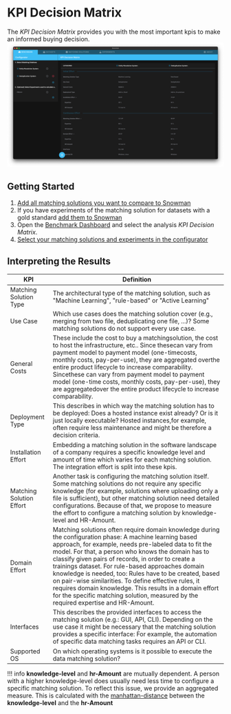 # KPI Decision Matrix

The *KPI Decision Matrix* provides you with the most important kpis to make an informed buying decision.
![Decision Matrix](../../assets/benchmark-softKPI-matrix.png)

## Getting Started

1. [Add all matching solutions you want to compare to Snowman](../matching_solutions.md#adding-a-matching-solution)
2. If you have experiments of the matching solution for datasets with a gold standard [add them to Snowman](../experiments.md#adding-an-experiment)
3. Open the [Benchmark Dashboard](../configuring_analyses.md#benchmark-dashboard) and select the analysis *KPI Decision Matrix*.
4. [Select your matching solutions and experiments in the configurator](../configuring_analyses.md#Configurator)

## Interpreting the Results

| KPI                      | Definition                                                                                                                                                                                                                                                                                                                                                                                                                                                                                                                                                                                              |
| ------------------------ | ------------------------------------------------------------------------------------------------------------------------------------------------------------------------------------------------------------------------------------------------------------------------------------------------------------------------------------------------------------------------------------------------------------------------------------------------------------------------------------------------------------------------------------------------------------------------------------------------------- |
| Matching Solution Type   | The architectural type of the matching solution, such as "Machine Learning", "rule-based" or "Active Learning"                                                                                                                                                                                                                                                                                                                                                                                                                                                                                          |
| Use Case                 | Which use cases does the matching solution cover (e.g., merging from two file, deduplicating one file, ...)? Some matching solutions do not support every use case.                                                                                                                                                                                                                                                                                                                                                                                                                                     |
| General Costs            | These include the cost to buy a matchingsolution, the cost to host the infrastructure, etc.. Since thesecan vary from payment model to payment model (one-timecosts, monthly costs, pay-per-use), they are aggregated overthe entire product lifecycle to increase comparability. Sincethese can vary from payment model to payment model (one-time costs, monthly costs, pay-per-use), they are aggregatedover the entire product lifecycle to increase comparability.                                                                                                                                 |
| Deployment Type          | This describes in which way the matching solution has to be deployed: Does a hosted instance exist already? Or is it just locally executable? Hosted instances,for example, often require less maintenance and might be therefore a decision criteria.                                                                                                                                                                                                                                                                                                                                                  |
| Installation Effort      | Embedding a matching solution in the software landscape of a company requires a specific knowledge level and amount of time which varies for each matching solution. The integration effort is split into these kpis.                                                                                                                                                                                                                                                                                                                                                                                   |
| Matching Solution Effort | Another task is configuring the matching solution itself. Some matching solutions do not require any specific knowledge (for example, solutions where uploading only a file is sufficient), but other matching solution need detailed configurations. Because of that, we propose to measure the effort to configure a matching solution by knowledge-level and HR-Amount.                                                                                                                                                                                                                              |
| Domain Effort            | Matching solutions often require domain knowledge during the configuration phase: A machine learning based approach, for example, needs pre-labeled data to fit the model. For that, a person who knows the domain has to classify given pairs of records, in order to create a trainings dataset. For rule-based approaches domain knowledge is needed, too: Rules have to be created, based on pair-wise similarities. To define effective rules, it requires domain knowledge. This results in a domain effort for the specific matching solution, measured by the required expertise and HR-Amount. |
| Interfaces               | This describes the provided interfaces to access the matching solution (e.g.: GUI, API, CLI). Depending on the use case it might be necessary that the matching solution provides a specific interface: For example, the automation of specific data matching tasks requires an API or CLI.                                                                                                                                                                                                                                                                                                             |
| Supported OS             | On which operating systems is it possible to execute the data matching solution?                                                                                                                                                                                                                                                                                                                                                                                                                                                                                                                        |

!!! info
    **knowledge-level** and **hr-Amount** are mutually dependent. A person with a higher knowledge-level does usually need less time to configure a specific matching solution. To reflect this issue, we provide an aggregated measure. This is calculated with the [manhattan-distance](https://en.wikipedia.org/wiki/Taxicab_geometry) between the **knowledge-level** and the **hr-Amount**
